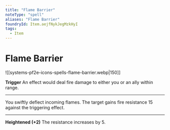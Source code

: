 ```yaml
---
title: "Flame Barrier"
noteType: "spell"
aliases: "Flame Barrier"
foundryId: Item.aejfNykJegMzkHyI
tags:
  - Item
---
```


# Flame Barrier
![[systems-pf2e-icons-spells-flame-barrier.webp|150]]

**Trigger** An effect would deal fire damage to either you or an ally within range.

* * *

You swiftly deflect incoming flames. The target gains fire resistance 15 against the triggering effect.

* * *

**Heightened (+2)** The resistance increases by 5.
